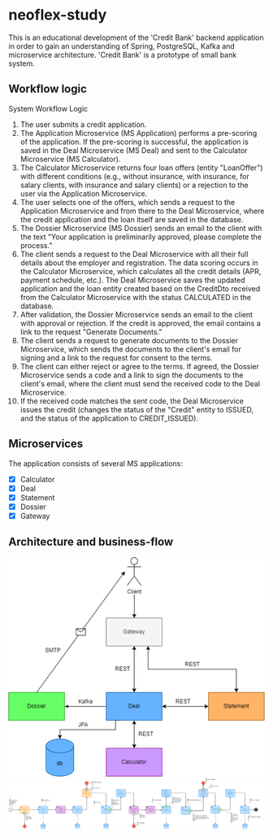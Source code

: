 # neoflex-study
This is an educational development of the 'Credit Bank' backend application in order to gain an understanding of Spring, PostgreSQL, Kafka and microservice architecture. 
'Credit Bank' is a prototype of small bank system.
## Workflow logic
System Workflow Logic

1. The user submits a credit application.
2. The Application Microservice (MS Application) performs a pre-scoring of the application. If the pre-scoring is successful, the application is saved in the Deal Microservice (MS Deal) and sent to the Calculator Microservice (MS Calculator).
3. The Calculator Microservice returns four loan offers (entity "LoanOffer") with different conditions (e.g., without insurance, with insurance, for salary clients, with insurance and salary clients) or a rejection to the user via the Application Microservice.
4. The user selects one of the offers, which sends a request to the Application Microservice and from there to the Deal Microservice, where the credit application and the loan itself are saved in the database.
5. The Dossier Microservice (MS Dossier) sends an email to the client with the text "Your application is preliminarily approved, please complete the process."
6. The client sends a request to the Deal Microservice with all their full details about the employer and registration.
   The data scoring occurs in the Calculator Microservice, which calculates all the credit details (APR, payment schedule, etc.). The Deal Microservice saves the updated application and the loan entity created based on the CreditDto received from the Calculator Microservice with the status CALCULATED in the database.
7. After validation, the Dossier Microservice sends an email to the client with approval or rejection.
   If the credit is approved, the email contains a link to the request "Generate Documents."
8. The client sends a request to generate documents to the Dossier Microservice, which sends the documents to the client's email for signing and a link to the request for consent to the terms.
9. The client can either reject or agree to the terms.
   If agreed, the Dossier Microservice sends a code and a link to sign the documents to the client's email, where the client must send the received code to the Deal Microservice.
10. If the received code matches the sent code, the Deal Microservice issues the credit (changes the status of the "Credit" entity to ISSUED, and the status of the application to CREDIT_ISSUED).
## Microservices
The application consists of several MS applications:
- [x] Calculator
- [x] Deal
- [x] Statement 
- [x] Dossier 
- [x] Gateway
## Architecture and business-flow
![img.png](assets/arch.png "Architecture")
![img.png](assets/bpm.png "Business flow")
